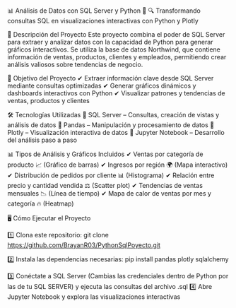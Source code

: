 📊 Análisis de Datos con SQL Server y Python 🚀
🔍 Transformando consultas SQL en visualizaciones interactivas con Python y Plotly

📌 Descripción del Proyecto
Este proyecto combina el poder de SQL Server para extraer y analizar datos con la capacidad de Python para generar gráficos interactivos. Se utiliza la base de datos Northwind, que contiene información de ventas, productos, clientes y empleados, permitiendo crear análisis valiosos sobre tendencias de negocio.

🎯 Objetivo del Proyecto
✔ Extraer información clave desde SQL Server mediante consultas optimizadas
✔ Generar gráficos dinámicos y dashboards interactivos con Python
✔ Visualizar patrones y tendencias de ventas, productos y clientes

🛠️ Tecnologías Utilizadas
🔹 SQL Server – Consultas, creación de vistas y análisis de datos
🔹 Pandas – Manipulación y procesamiento de datos
🔹 Plotly – Visualización interactiva de datos
🔹 Jupyter Notebook – Desarrollo del análisis paso a paso

📊 Tipos de Análisis y Gráficos Incluidos
✔ Ventas por categoría de producto 📈 (Gráfico de barras)
✔ Ingresos por región 🌍 (Mapa interactivo)
✔ Distribución de pedidos por cliente 📊 (Histograma)
✔ Relación entre precio y cantidad vendida ⚖ (Scatter plot)
✔ Tendencias de ventas mensuales 📉 (Línea de tiempo)
✔ Mapa de calor de ventas por mes y categoría 🔥 (Heatmap)


🖥️ Cómo Ejecutar el Proyecto

1️⃣ Clona este repositorio:
git clone https://github.com/BrayanR03/PythonSqlPoyecto.git

2️⃣ Instala las dependencias necesarias:
pip install pandas plotly sqlalchemy

3️⃣ Conéctate a SQL Server (Cambias las credenciales dentro de Python por las de tu SQL SERVER)
    y ejecuta las consultas del archivo .sql
4️⃣ Abre Jupyter Notebook y explora las visualizaciones interactivas